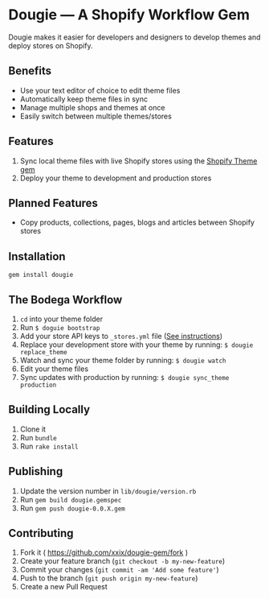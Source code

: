 # Dougie — A Shopify Workflow Gem

Dougie makes it easier for developers and designers to develop themes and deploy stores on Shopify.

## Benefits

+ Use your text editor of choice to edit theme files
+ Automatically keep theme files in sync
+ Manage multiple shops and themes at once
+ Easily switch between multiple themes/stores

## Features

1. Sync local theme files with live Shopify stores using the [Shopify Theme gem](https://github.com/Shopify/shopify_theme/)
2. Deploy your theme to development and production stores

## Planned Features

+ Copy products, collections, pages, blogs and articles between Shopify stores

## Installation

```
gem install dougie
```

## The Bodega Workflow

1. `cd` into your theme folder
2. Run `$ doguie bootstrap`
4. Add your store API keys to `_stores.yml` file ([See instructions](https://github.com/XXIX/dougie/wiki/Theme-and-Store-Requirements))
5. Replace your development store with your theme by running: `$ dougie replace_theme`
6. Watch and sync your theme folder by running:  `$ dougie watch`
7. Edit your theme files
8. Sync updates with production by running: `$ dougie sync_theme production`

## Building Locally

1. Clone it
2. Run `bundle`
3. Run `rake install`

## Publishing

1. Update the version number in `lib/dougie/version.rb`
2. Run `gem build dougie.gemspec`
3. Run `gem push dougie-0.0.X.gem`

## Contributing

1. Fork it ( https://github.com/xxix/dougie-gem/fork )
2. Create your feature branch (`git checkout -b my-new-feature`)
3. Commit your changes (`git commit -am 'Add some feature'`)
4. Push to the branch (`git push origin my-new-feature`)
5. Create a new Pull Request
